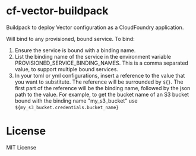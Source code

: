 # cf-vector-buildpack

Buildpack to deploy Vector configuration as a CloudFoundry application.

Will bind to any provisioned, bound service. To bind:
1) Ensure the service is bound with a binding name. 
2) List the binding name of the service in the environment variable PROVISIONED_SERVICE_BINDING_NAMES. This is a comma 
separated value, to support multiple bound services.
3) In your toml or yml configurations, insert a reference to the value that you want to substitute. The reference
will be surrounded by `${}`. The first part of the reference will be the binding name, followed by the json path to the 
value. For example, to get the bucket name of an S3 bucket bound with the binding name "my_s3_bucket" use
`${my_s3_bucket.credentials.bucket_name}`

# License

MIT License